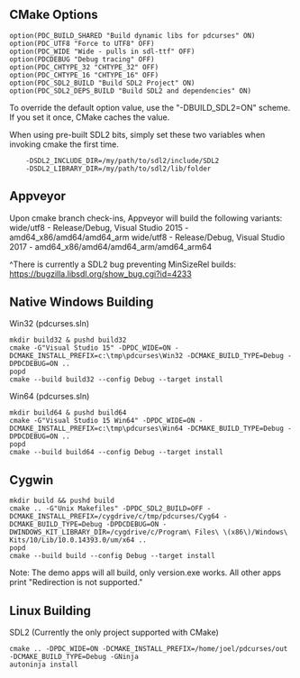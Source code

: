 
CMake Options
-------------

    option(PDC_BUILD_SHARED "Build dynamic libs for pdcurses" ON)
    option(PDC_UTF8 "Force to UTF8" OFF)
    option(PDC_WIDE "Wide - pulls in sdl-ttf" OFF)
    option(PDCDEBUG "Debug tracing" OFF)
    option(PDC_CHTYPE_32 "CHTYPE_32" OFF)
    option(PDC_CHTYPE_16 "CHTYPE_16" OFF)
    option(PDC_SDL2_BUILD "Build SDL2 Project" ON)
    option(PDC_SDL2_DEPS_BUILD "Build SDL2 and dependencies" ON)
    

To override the default option value, use the "-DBUILD_SDL2=ON" scheme.  If you set it once, CMake caches the value.

When using pre-built SDL2 bits, simply set these two variables when invoking cmake the first time.

        -DSDL2_INCLUDE_DIR=/my/path/to/sdl2/include/SDL2
        -DSDL2_LIBRARY_DIR=/my/path/to/sdl2/lib/folder


Appveyor
--------

Upon cmake branch check-ins, Appveyor will build the following variants:
wide/utf8 - Release/Debug, Visual Studio 2015 - amd64_x86/amd64/amd64_arm
wide/utf8 - Release/Debug, Visual Studio 2017 - amd64_x86/amd64/amd64_arm/amd64_arm64

^There is currently a SDL2 bug preventing MinSizeRel builds:
https://bugzilla.libsdl.org/show_bug.cgi?id=4233


Native Windows Building
-----------------------

Win32 (pdcurses.sln)

    mkdir build32 & pushd build32
	cmake -G"Visual Studio 15" -DPDC_WIDE=ON -DCMAKE_INSTALL_PREFIX=c:\tmp\pdcurses\Win32 -DCMAKE_BUILD_TYPE=Debug -DPDCDEBUG=ON ..
	popd
	cmake --build build32 --config Debug --target install

Win64 (pdcurses.sln)

    mkdir build64 & pushd build64
	cmake -G"Visual Studio 15 Win64" -DPDC_WIDE=ON -DCMAKE_INSTALL_PREFIX=c:\tmp\pdcurses\Win64 -DCMAKE_BUILD_TYPE=Debug -DPDCDEBUG=ON ..
	popd
	cmake --build build64 --config Debug --target install


Cygwin
------

    mkdir build && pushd build
    cmake .. -G"Unix Makefiles" -DPDC_SDL2_BUILD=OFF -DCMAKE_INSTALL_PREFIX=/cygdrive/c/tmp/pdcurses/Cyg64 -DCMAKE_BUILD_TYPE=Debug -DPDCDEBUG=ON -DWINDOWS_KIT_LIBRARY_DIR=/cygdrive/c/Program\ Files\ \(x86\)/Windows\ Kits/10/Lib/10.0.14393.0/um/x64 ..
    popd
	cmake --build build --config Debug --target install

Note: The demo apps will all build, only version.exe works.  All other apps print "Redirection is not supported."


Linux Building
--------------

SDL2 (Currently the only project supported with CMake)

    cmake .. -DPDC_WIDE=ON -DCMAKE_INSTALL_PREFIX=/home/joel/pdcurses/out -DCMAKE_BUILD_TYPE=Debug -GNinja
    autoninja install
